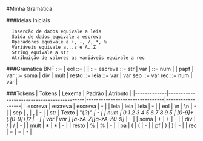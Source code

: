 #Minha Gramática

###Ideias Iniciais

      Inserção de dados equivale a leia
      Saída de dados equivale a escreva
      Operadores equivale a +, -, /, *, %
      Variáveis equivale a...z e A..Z
      String equivale a str
      Atribuição de valores as variáveis equivale a rec

###Gramática BNF
      <gr> ::= <cmd> | <cmd>eol<gr>
      <cmd> ::= <at> | <esc> | <leia>
      <esc> ::= escreva <texto>
      <texto> ::= str | var | <expr>
      <expr> ::= num | <expr><op><expr> | pa<expr>pf | var
      <op> ::= soma | div | mult | resto
      <leia> ::= leia <vars>
      <vars> ::= var | var sep<vars>
      <at> ::= var rec <val>
      <val> ::= num | var | <expr>
   
###Tokens
|    Tokens   |                   Lexema                  |             Padrão             |     Atributo     |
|-------------|-------------------------------------------|--------------------------------|------------------|
|   escreva   |                  escreva                  |             escreva            |         -        |
|    leia     |                   leia                    |               leia             |         -        |
|     eol     |                    \n                     |               \n               |         -        |
|     sep     |                     ,                     |               ,                |         -        |
|     str     |                   Texto                   |             "(.?)*"            |         -        |
|     num     |             0 1 2 3 4 5 6 7 8 9.5         |         [0-9]+ (\.[0-9]+)?     |         -        |
|     var     |                     var                   |        [a-zA-Z][a-zA-Z0-9]*    |         -        |
|     soma    |                      +                    |                +               |         -        |
|     div     |                      /                    |                /               |         -        |
|     mult    |                      *                    |                *               |         -        |
|     resto   |                      %                    |                %               |         -        |
|      pa     |                     (                     |                (               |         -        |
|      pf     |                     )                     |                )               |         -        |
|      rec    |                     =                     |                =               |         -        |
   
